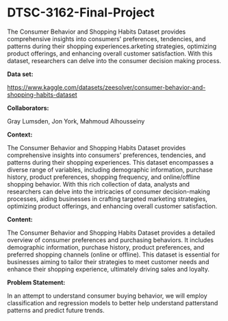 # DTSC-3162-Final-Project
The Consumer Behavior and Shopping Habits Dataset provides comprehensive insights into consumers' preferences, tendencies, and patterns during their shopping experiences.arketing strategies, optimizing product offerings, and enhancing overall customer satisfaction. With this dataset, researchers can delve into the consumer decision making process.

**Data set:**

https://www.kaggle.com/datasets/zeesolver/consumer-behavior-and-shopping-habits-dataset

**Collaborators:**

Gray Lumsden, 
Jon York, 
Mahmoud Alhousseiny

**Context:**

The Consumer Behavior and Shopping Habits Dataset provides comprehensive insights into consumers' preferences, tendencies, and patterns during their shopping experiences. This dataset encompasses a diverse range of variables, including demographic information, purchase history, product preferences, shopping frequency, and online/offline shopping behavior. With this rich collection of data, analysts and researchers can delve into the intricacies of consumer decision-making processes, aiding businesses in crafting targeted marketing strategies, optimizing product offerings, and enhancing overall customer satisfaction.

**Content:**

The Consumer Behavior and Shopping Habits Dataset provides a detailed overview of consumer preferences and purchasing behaviors. It includes demographic information, purchase history, product preferences, and preferred shopping channels (online or offline). This dataset is essential for businesses aiming to tailor their strategies to meet customer needs and enhance their shopping experience, ultimately driving sales and loyalty.

**Problem Statement:**

In an attempt to understand consumer buying behavior, we will employ classification and regression models to better help understand patterstand patterns and predict future trends.
